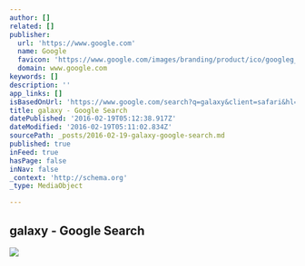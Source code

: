 ```yaml
---
author: []
related: []
publisher:
  url: 'https://www.google.com'
  name: Google
  favicon: 'https://www.google.com/images/branding/product/ico/googleg_lodp.ico'
  domain: www.google.com
keywords: []
description: ''
app_links: []
isBasedOnUrl: 'https://www.google.com/search?q=galaxy&client=safari&hl=en-us&prmd=isnv&source=lnms&tbm=isch&sa=X&ved=0ahUKEwjkgpP6h4PLAhUMFj4KHdN-AdIQ_AUICCgB&biw=320&bih=460#imgrc=2K2vviPT7Fy5nM%3A'
title: galaxy - Google Search
datePublished: '2016-02-19T05:12:38.917Z'
dateModified: '2016-02-19T05:11:02.834Z'
sourcePath: _posts/2016-02-19-galaxy-google-search.md
published: true
inFeed: true
hasPage: false
inNav: false
_context: 'http://schema.org'
_type: MediaObject

---
```

<article style=""><h1>galaxy - Google Search</h1><img src="https://encrypted-tbn1.gstatic.com/images?q=tbn:ANd9GcRwg3Dw74vUVf3dVUXlFWyFYUNBYsLCqb2nj2TdUf80x7iQvnjPz-D0ccg" /></article>